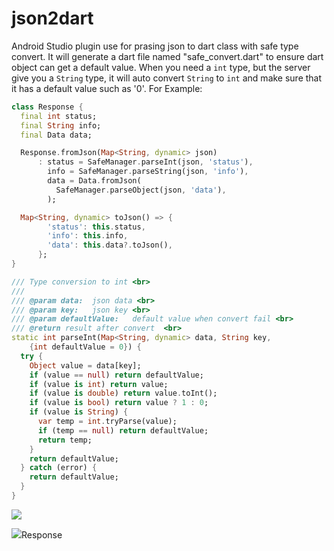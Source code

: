 # json2dart
Android Studio plugin use for prasing json to dart class with safe type convert.
It will generate a dart file named "safe_convert.dart" to ensure dart object can get a default value.
When you need a `int` type, but the server give you a `String` type, it will auto convert `String` to `int` and make sure that it has a default value such as '0'.
For Example:
```dart
class Response {
  final int status;
  final String info;
  final Data data;

  Response.fromJson(Map<String, dynamic> json)
      : status = SafeManager.parseInt(json, 'status'),
        info = SafeManager.parseString(json, 'info'),
        data = Data.fromJson(
          SafeManager.parseObject(json, 'data'),
        );

  Map<String, dynamic> toJson() => {
        'status': this.status,
        'info': this.info,
        'data': this.data?.toJson(),
      };
}
```

```dart
/// Type conversion to int <br>
///
/// @param data:  json data <br>
/// @param key:   json key <br>
/// @param defaultValue:   default value when convert fail <br>
/// @return result after convert  <br>
static int parseInt(Map<String, dynamic> data, String key,
    {int defaultValue = 0}) {
  try {
    Object value = data[key];
    if (value == null) return defaultValue;
    if (value is int) return value;
    if (value is double) return value.toInt();
    if (value is bool) return value ? 1 : 0;
    if (value is String) {
      var temp = int.tryParse(value);
      if (temp == null) return defaultValue;
      return temp;
    }
    return defaultValue;
  } catch (error) {
    return defaultValue;
  }
}
```

![](https://github.com/windows7lake/json2dart/blob/master/gif/setup1.gif)

![](https://github.com/windows7lake/json2dart/blob/master/gif/setup2.gif)Response
